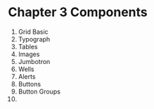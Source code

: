 # Chapter 3 Components

1. Grid Basic
2. Typograph
3. Tables
4. Images
5. Jumbotron
6. Wells
7. Alerts
8. Buttons
9. Button Groups
10. 